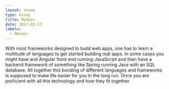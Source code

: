 ```yaml
---
layout: essay
type: essay
title: Meteor
date: 2017-03-23
labels:
  - Meteor
---
```


With most frameworks designed to build web apps, one has to learn a multitude of languages to get started building real apps. In some cases you might have and Angular front end running JavaScript and then have a backend framework of something like Spring running Java with an SQL database. All together this bonding of different languages and frameworks is supposed to make life easier for you in the long run. Once you are proficient with all this technology and how they fit together

